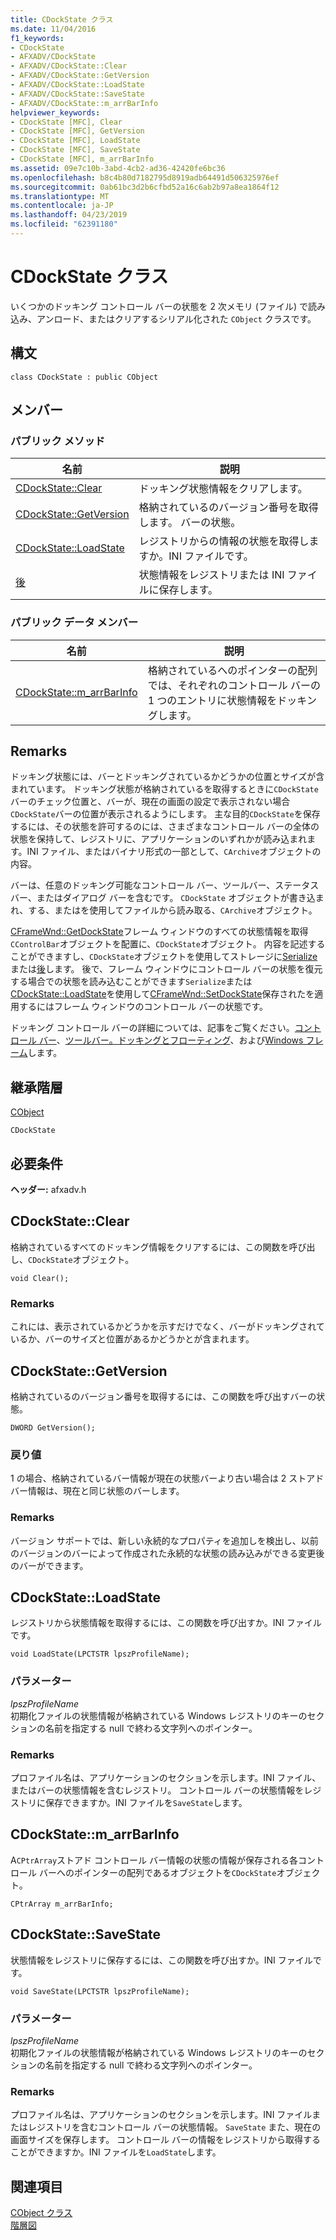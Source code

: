 ```yaml
---
title: CDockState クラス
ms.date: 11/04/2016
f1_keywords:
- CDockState
- AFXADV/CDockState
- AFXADV/CDockState::Clear
- AFXADV/CDockState::GetVersion
- AFXADV/CDockState::LoadState
- AFXADV/CDockState::SaveState
- AFXADV/CDockState::m_arrBarInfo
helpviewer_keywords:
- CDockState [MFC], Clear
- CDockState [MFC], GetVersion
- CDockState [MFC], LoadState
- CDockState [MFC], SaveState
- CDockState [MFC], m_arrBarInfo
ms.assetid: 09e7c10b-3abd-4cb2-ad36-42420fe6bc36
ms.openlocfilehash: b8c4b80d7182795d8919adb64491d506325976ef
ms.sourcegitcommit: 0ab61bc3d2b6cfbd52a16c6ab2b97a8ea1864f12
ms.translationtype: MT
ms.contentlocale: ja-JP
ms.lasthandoff: 04/23/2019
ms.locfileid: "62391180"
---
```

# <a name="cdockstate-class"></a>CDockState クラス

いくつかのドッキング コントロール バーの状態を 2 次メモリ (ファイル) で読み込み、アンロード、またはクリアするシリアル化された `CObject` クラスです。

## <a name="syntax"></a>構文

```
class CDockState : public CObject
```

## <a name="members"></a>メンバー

### <a name="public-methods"></a>パブリック メソッド

|名前|説明|
|----------|-----------------|
|[CDockState::Clear](#clear)|ドッキング状態情報をクリアします。|
|[CDockState::GetVersion](#getversion)|格納されているのバージョン番号を取得します。 バーの状態。|
|[CDockState::LoadState](#loadstate)|レジストリからの情報の状態を取得しますか。INI ファイルです。|
|[後](#savestate)|状態情報をレジストリまたは INI ファイルに保存します。|

### <a name="public-data-members"></a>パブリック データ メンバー

|名前|説明|
|----------|-----------------|
|[CDockState::m_arrBarInfo](#m_arrbarinfo)|格納されているへのポインターの配列では、それぞれのコントロール バーの 1 つのエントリに状態情報をドッキングします。|

## <a name="remarks"></a>Remarks

ドッキング状態には、バーとドッキングされているかどうかの位置とサイズが含まれています。 ドッキング状態が格納されているを取得するときに`CDockState`バーのチェック位置と、バーが、現在の画面の設定で表示されない場合`CDockState`バーの位置が表示されるようにします。 主な目的`CDockState`を保存するには、その状態を許可するのには、さまざまなコントロール バーの全体の状態を保持して、レジストリに、アプリケーションのいずれかが読み込まれます。INI ファイル、またはバイナリ形式の一部として、`CArchive`オブジェクトの内容。

バーは、任意のドッキング可能なコントロール バー、ツールバー、ステータス バー、またはダイアログ バーを含むです。 `CDockState` オブジェクトが書き込まれ、する、またはを使用してファイルから読み取る、`CArchive`オブジェクト。

[CFrameWnd::GetDockState](../../mfc/reference/cframewnd-class.md#getdockstate)フレーム ウィンドウのすべての状態情報を取得`CControlBar`オブジェクトを配置に、`CDockState`オブジェクト。 内容を記述することができますし、`CDockState`オブジェクトを使用してストレージに[Serialize](../../mfc/reference/cobject-class.md#serialize)または[後](#savestate)します。 後で、フレーム ウィンドウにコントロール バーの状態を復元する場合での状態を読み込むことができます`Serialize`または[CDockState::LoadState](#loadstate)を使用して[CFrameWnd::SetDockState](../../mfc/reference/cframewnd-class.md#setdockstate)保存されたを適用するにはフレーム ウィンドウのコントロール バーの状態です。

ドッキング コントロール バーの詳細については、記事をご覧ください。[コントロール バー](../../mfc/control-bars.md)、[ツールバー。ドッキングとフローティング](../../mfc/docking-and-floating-toolbars.md)、および[Windows フレーム](../../mfc/frame-windows.md)します。

## <a name="inheritance-hierarchy"></a>継承階層

[CObject](../../mfc/reference/cobject-class.md)

`CDockState`

## <a name="requirements"></a>必要条件

**ヘッダー:** afxadv.h

##  <a name="clear"></a>  CDockState::Clear

格納されているすべてのドッキング情報をクリアするには、この関数を呼び出し、`CDockState`オブジェクト。

```
void Clear();
```

### <a name="remarks"></a>Remarks

これには、表示されているかどうかを示すだけでなく、バーがドッキングされているか、バーのサイズと位置があるかどうかとが含まれます。

##  <a name="getversion"></a>  CDockState::GetVersion

格納されているのバージョン番号を取得するには、この関数を呼び出すバーの状態。

```
DWORD GetVersion();
```

### <a name="return-value"></a>戻り値

1 の場合、格納されているバー情報が現在の状態バーより古い場合は 2 ストアド バー情報は、現在と同じ状態のバーします。

### <a name="remarks"></a>Remarks

バージョン サポートでは、新しい永続的なプロパティを追加しを検出し、以前のバージョンのバーによって作成された永続的な状態の読み込みができる変更後のバーができます。

##  <a name="loadstate"></a>  CDockState::LoadState

レジストリから状態情報を取得するには、この関数を呼び出すか。INI ファイルです。

```
void LoadState(LPCTSTR lpszProfileName);
```

### <a name="parameters"></a>パラメーター

*lpszProfileName*<br/>
初期化ファイルの状態情報が格納されている Windows レジストリのキーのセクションの名前を指定する null で終わる文字列へのポインター。

### <a name="remarks"></a>Remarks

プロファイル名は、アプリケーションのセクションを示します。INI ファイル、またはバーの状態情報を含むレジストリ。 コントロール バーの状態情報をレジストリに保存できますか。INI ファイルを`SaveState`します。

##  <a name="m_arrbarinfo"></a>  CDockState::m_arrBarInfo

A`CPtrArray`ストアド コントロール バー情報の状態の情報が保存される各コントロール バーへのポインターの配列であるオブジェクトを`CDockState`オブジェクト。

```
CPtrArray m_arrBarInfo;
```

##  <a name="savestate"></a>  CDockState::SaveState

状態情報をレジストリに保存するには、この関数を呼び出すか。INI ファイルです。

```
void SaveState(LPCTSTR lpszProfileName);
```

### <a name="parameters"></a>パラメーター

*lpszProfileName*<br/>
初期化ファイルの状態情報が格納されている Windows レジストリのキーのセクションの名前を指定する null で終わる文字列へのポインター。

### <a name="remarks"></a>Remarks

プロファイル名は、アプリケーションのセクションを示します。INI ファイルまたはレジストリを含むコントロール バーの状態情報。 `SaveState` また、現在の画面サイズを保存します。 コントロール バーの情報をレジストリから取得することができますか。INI ファイルを`LoadState`します。

## <a name="see-also"></a>関連項目

[CObject クラス](../../mfc/reference/cobject-class.md)<br/>
[階層図](../../mfc/hierarchy-chart.md)
